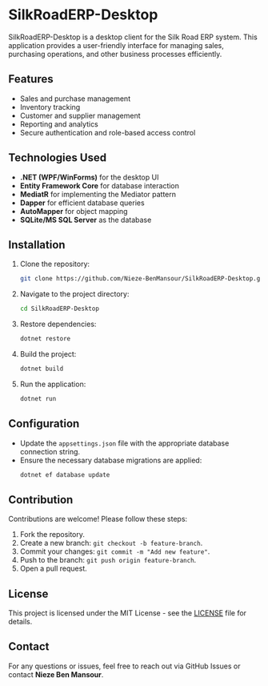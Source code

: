 # SilkRoadERP-Desktop

SilkRoadERP-Desktop is a desktop client for the Silk Road ERP system. This application provides a user-friendly interface for managing sales, purchasing operations, and other business processes efficiently.

## Features
- Sales and purchase management
- Inventory tracking
- Customer and supplier management
- Reporting and analytics
- Secure authentication and role-based access control

## Technologies Used
- **.NET (WPF/WinForms)** for the desktop UI
- **Entity Framework Core** for database interaction
- **MediatR** for implementing the Mediator pattern
- **Dapper** for efficient database queries
- **AutoMapper** for object mapping
- **SQLite/MS SQL Server** as the database

## Installation
1. Clone the repository:
   ```sh
   git clone https://github.com/Nieze-BenMansour/SilkRoadERP-Desktop.git
   ```
2. Navigate to the project directory:
   ```sh
   cd SilkRoadERP-Desktop
   ```
3. Restore dependencies:
   ```sh
   dotnet restore
   ```
4. Build the project:
   ```sh
   dotnet build
   ```
5. Run the application:
   ```sh
   dotnet run
   ```

## Configuration
- Update the `appsettings.json` file with the appropriate database connection string.
- Ensure the necessary database migrations are applied:
  ```sh
  dotnet ef database update
  ```

## Contribution
Contributions are welcome! Please follow these steps:
1. Fork the repository.
2. Create a new branch: `git checkout -b feature-branch`.
3. Commit your changes: `git commit -m "Add new feature"`.
4. Push to the branch: `git push origin feature-branch`.
5. Open a pull request.

## License
This project is licensed under the MIT License - see the [LICENSE](LICENSE) file for details.

## Contact
For any questions or issues, feel free to reach out via GitHub Issues or contact **Nieze Ben Mansour**.
